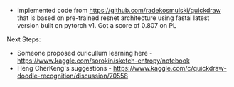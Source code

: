* Implemented code from https://github.com/radekosmulski/quickdraw that is based on pre-trained resnet architecture using fastai latest version built on pytorch v1. Got a score of 0.807 on PL

Next Steps:
* Someone proposed curicullum learning here - https://www.kaggle.com/sorokin/sketch-entropy/notebook
* Heng CherKeng's suggestions - https://www.kaggle.com/c/quickdraw-doodle-recognition/discussion/70558
